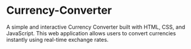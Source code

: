 # Currency-Converter
A simple and interactive Currency Converter built with HTML, CSS, and JavaScript. This web application allows users to convert currencies instantly using real-time exchange rates.
